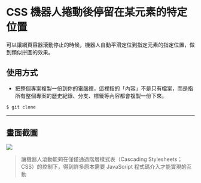 # CSS 機器人捲動後停留在某元素的特定位置

可以讓網頁容器滾動停止的時候，機器人自動平滑定位到指定元素的指定位置，做到類似拼圖的效果。

## 使用方式
- 把整個專案複製一份到你的電腦裡，這裡指的「內容」不是只有檔案，而是指所有整個專案的歷史紀錄、分支、標籤等內容都會複製一份下來。
```sh
$ git clone
```

----

## 畫面截圖
![](https://i.imgur.com/4b58xXz.gif)
> 讓機器人滾動能夠在僅僅通過階層樣式表（Cascading Stylesheets；CSS）的控制下，得到許多原本需要 JavaScript 程式碼介入才能實現的互動